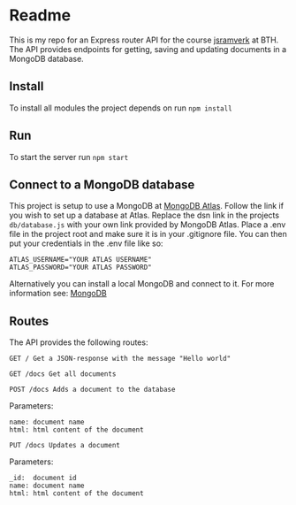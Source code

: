 # Readme

This is my repo for an Express router API for the course [jsramverk](https://jsramverk.se/ 'jsramverk.se') at BTH. The API provides endpoints for getting, saving and updating documents in a MongoDB database. 

## Install
To install all modules the project depends on run `npm install`

## Run
To start the server run `npm start`

## Connect to a MongoDB database
This project is setup to use a MongoDB at [MongoDB Atlas](https://www.mongodb.com/atlas/database 'MongoDB Atlas'). Follow the link if you wish to set up a database at Atlas. Replace the dsn link in the projects `db/database.js` with your own link provided by MongoDB Atlas. Place a .env file in the project root and make sure it is in your .gitignore file. You can then put your credentials in the .env file like so:

```
ATLAS_USERNAME="YOUR ATLAS USERNAME"
ATLAS_PASSWORD="YOUR ATLAS PASSWORD"
```

Alternatively you can install a local MongoDB and connect to it. For more information see: [MongoDB](https://www.mongodb.com/ 'MongoDB')

## Routes
The API provides the following routes:

`GET / Get a JSON-response with the message "Hello world"`

`GET /docs Get all documents`

`POST /docs Adds a document to the database`

Parameters:
```
name: document name
html: html content of the document
```

`PUT /docs Updates a document`

Parameters:
```
_id:  document id
name: document name
html: html content of the document
```